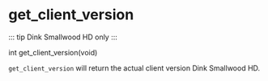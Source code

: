 # get_client_version

::: tip
Dink Smallwood HD only
:::

<Prototype>int get_client_version(void)</Prototype>

`get_client_version` will return the actual client version Dink Smallwood HD.